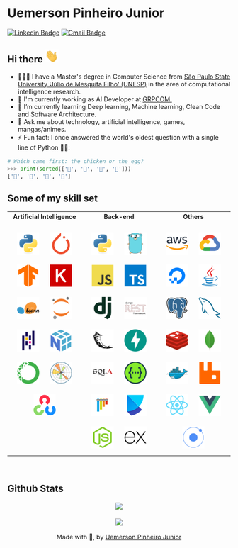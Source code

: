 # Uemerson Pinheiro Junior
[![Linkedin Badge](https://img.shields.io/badge/-uemerson-blue?style=flat-square&logo=Linkedin&logoColor=white&link=https://www.linkedin.com/in/uemerson-pinheiro-junior-953a38170/)](https://www.linkedin.com/in/uemerson-pinheiro-junior-953a38170/)
[![Gmail Badge](https://img.shields.io/badge/-uemersonpinheirojunior@gmail.com-c14438?style=flat-square&logo=Gmail&logoColor=white&link=mailto:uemersonpinheirojunior@gmail.com)](mailto:uemersonpinheirojunior@gmail.com)


## Hi there <img src="https://raw.githubusercontent.com/uemerson/uemerson/master/gifs/wave.gif" width="30px" height="30px">

- 👨🏻‍🎓 I have a Master's degree in Computer Science from [São Paulo State University 'Júlio de Mesquita Filho' (UNESP)](https://www2.unesp.br/) in the area of computational intelligence research.
- 🔭 I'm currently working as AI Developer at [GRPCOM.](https://www.grpcom.com.br/)
- 🌱 I’m currently learning Deep learning, Machine learning, Clean Code and Software Architecture.
- 💬 Ask me about technology, artificial intelligence, games, mangas/animes.
- ⚡ Fun fact: I once answered the world's oldest question with a single line of Python 💙💛:

```python
# Which came first: the chicken or the egg?
>>> print(sorted(['🥚', '🐣', '🐥', '🐔']))
['🐔', '🐣', '🐥', '🥚']
```

## Some of my skill set

<table width="100%">

<tr>
  <td valign="top" width="33%">

  <div align="center">  
    <b>Artificial Intelligence</b>
  </div>
  <br/>

  <div align="center">  
    <a href="https://www.python.org/" target="_blank"><img style="margin: 10px" src="imgs/python.svg" alt="python" height="50" /></a>  
    <a href="https://pytorch.org/" target="_blank"><img style="margin: 10px" src="imgs/pytorch.svg" alt="pytorch" height="50" /></a>  
    <a href="https://www.tensorflow.org/" target="_blank"><img style="margin: 10px" src="imgs/tensorflow.svg" alt="tensorflow" height="50" /></a>
    <a href="https://keras.io/" target="_blank"><img style="margin: 10px" src="imgs/keras.svg" alt="keras" height="50" /></a>
    <a href="https://scikit-learn.org/stable/" target="_blank"><img style="margin: 10px" src="imgs/scikit-learn.svg" alt="scikit-learn" height="50" /></a>
    <a href="https://jupyter.org/" target="_blank"><img style="margin: 10px" src="imgs/jupyter.svg" alt="jupyter" height="50" /></a>
    <a href="https://pandas.pydata.org/" target="_blank"><img style="margin: 10px" src="imgs/pandas.svg" alt="pandas" height="50" /></a>
    <a href="https://numpy.org/" target="_blank"><img style="margin: 10px" src="imgs/numpy.svg" alt="numpy" height="50" /></a>
    <a href="https://www.anaconda.com/" target="_blank"><img style="margin: 10px" src="imgs/anaconda.svg" alt="anaconda" height="50" /></a>
    <a href="https://matplotlib.org/" target="_blank"><img style="margin: 10px" src="imgs/matplotlib.svg" alt="matplotlib" height="50" /></a>
    <a href="https://opencv.org/" target="_blank"><img style="margin: 10px" src="imgs/opencv.svg" alt="opencv" height="50" /></a>
  </div>

  </td>

  <td valign="top" width="33%">

  <div align="center">  
    <b>Back-end</b>
  </div>
  <br/>

  <div align="center">  
    <a href="https://www.python.org/" target="_blank"><img style="margin: 10px" src="imgs/python.svg" alt="python" height="50" /></a>  
    <a href="https://go.dev/" target="_blank"><img style="margin: 10px" src="imgs/go.svg" alt="go" height="50" /></a>  
    <a href="https://www.javascript.com/" target="_blank"><img style="margin: 10px" src="imgs/javascript.svg" alt="javascript" height="50" /></a>
    <a href="https://www.typescriptlang.org/" target="_blank"><img style="margin: 10px" src="imgs/typescript.svg" alt="typescript" height="50" /></a>  
    <a href="https://www.djangoproject.com/" target="_blank"><img style="margin: 10px" src="imgs/django.svg" alt="django" height="50" /></a>
    <a href="https://www.django-rest-framework.org/" target="_blank"><img style="margin: 10px" src="imgs/django-rest.svg" alt="django-rest" height="50" /></a>
    <a href="https://flask.palletsprojects.com/en/3.0.x/" target="_blank"><img style="margin: 10px" src="imgs/flask.svg" alt="flask" height="50" /></a>
    <a href="https://fastapi.tiangolo.com/" target="_blank"><img style="margin: 10px" src="imgs/fast-api.svg" alt="fast-api" height="50" /></a>
    <a href="https://www.sqlalchemy.org/" target="_blank"><img style="margin: 10px" src="imgs/SQLAlchemy.svg" alt="SQLAlchemy" height="50" /></a>
    <a href="https://swagger.io/specification/" target="_blank"><img style="margin: 10px" src="imgs/swagger.svg" alt="swagger" height="50" /></a>
    <a href="https://docs.pytest.org/en/stable/" target="_blank"><img style="margin: 10px" src="imgs/pytest.svg" alt="pytest" height="50" /></a>
    <a href="https://python-poetry.org/" target="_blank"><img style="margin: 10px" src="imgs/poetry.svg" alt="poetry" height="50" /></a>
    <a href="https://nodejs.org/en" target="_blank"><img style="margin: 10px" src="imgs/nodejs.svg" alt="nodejs" height="50" /></a>  
    <a href="https://expressjs.com/" target="_blank"><img style="margin: 10px" src="imgs/express.svg" alt="express" height="50" /></a>  
  </div>

  </td>

  <td valign="top" width="33%">

  <div align="center">  
    <b>Others</b>
  </div>
  <br/>

  <div align="center">  
    <a href="https://aws.amazon.com" target="_blank"><img style="margin: 10px" src="imgs/AWS.svg" alt="AWS" height="50" /></a>  
    <a href="https://cloud.google.com/" target="_blank"><img style="margin: 10px" src="imgs/Google Cloud.svg" alt="Google Cloud" height="50" /></a>  
    <a href="https://www.digitalocean.com/" target="_blank"><img style="margin: 10px" src="imgs/Digital Ocean.svg" alt="Digital Ocean" height="50" /></a> 
    <a href="https://www.java.com/en/" target="_blank"><img style="margin: 10px" src="imgs/java.svg" alt="java" height="50" /></a>  
    <a href="https://www.postgresql.org/" target="_blank"><img style="margin: 10px" src="imgs/PostgresSQL.svg" alt="PostgresSQL" height="50" /></a>  
    <a href="https://www.mysql.com/" target="_blank"><img style="margin: 10px" src="imgs/MySQL.svg" alt="MySQL" height="50" /></a>  
    <a href="https://redis.io/" target="_blank"><img style="margin: 10px" src="imgs/Redis.svg" alt="Redis" height="50" /></a>  
    <a href="https://www.mongodb.com/" target="_blank"><img style="margin: 10px" src="imgs/MongoDB.svg" alt="MongoDB" height="50" /></a>  
    <a href="https://www.docker.com/" target="_blank"><img style="margin: 10px" src="imgs/Docker.svg" alt="Docker" height="50" /></a>  
    <a href="https://www.rabbitmq.com/" target="_blank"><img style="margin: 10px" src="imgs/RabbitMQ.svg" alt="RabbitMQ" height="50" /></a>  
    <a href="https://react.dev/" target="_blank"><img style="margin: 10px" src="imgs/React.svg" alt="React" height="50" /></a> 
    <a href="https://vuejs.org/" target="_blank"><img style="margin: 10px" src="imgs/Vue.js.svg" alt="Vue.js" height="50" /></a>  
    <a href="https://ionicframework.com/" target="_blank"><img style="margin: 10px" src="imgs/Ionic.svg" alt="Ionic" height="50" /></a>  
    
  </div>

  </td>
</tr>



</table>  

<br/>

## Github Stats

<div align="center"><img src="https://github-readme-stats.vercel.app/api?username=uemerson&show_icons=true&count_private=true&hide_border=true" align="center" /></div>  

<br/>

<div align="center">
  <img src="https://komarev.com/ghpvc/?username=uemerson&&style=flat-square" align="center" />
</div>

<br/>  

<div align="center">
Made with 💙, by <a href="https://github.com/Uemerson">Uemerson Pinheiro Junior</a>
</div>
